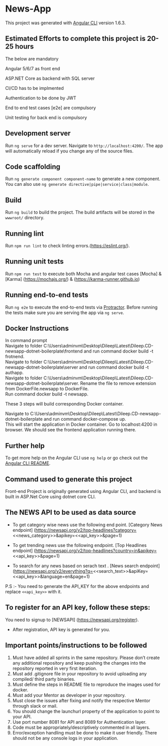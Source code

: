 # News-App

This project was generated with [Angular CLI](https://github.com/angular/angular-cli) version 1.6.3.

## Estimated Efforts to complete this project is 20-25 hours

The below are mandatory

Angular 5/6/7 as front end

ASP.NET Core as backend with SQL server

CI/CD has to be implmented

Authentication to be done by JWT

End to end test cases [e2e] are compulsory

Unit testing for back end is compulsory

## Development server

Run `ng serve` for a dev server. Navigate to `http://localhost:4200/`. The app will automatically reload if you change any of the source files.

## Code scaffolding

Run `ng generate component component-name` to generate a new component. You can also use `ng generate directive|pipe|service|class|module`.

## Build

Run `ng build` to build the project. The build artifacts will be stored in the `wwwroot/` directory.

## Running lint

Run `npm run lint` to check linting errors.(https://eslint.org/).

## Running unit tests

Run `npm run test` to execute both Mocha and angular test cases [Mocha] & [Karma] (https://mochajs.org/) & (https://karma-runner.github.io) 

## Running end-to-end tests

Run `ng e2e` to execute the end-to-end tests via [Protractor](http://www.protractortest.org/).
Before running the tests make sure you are serving the app via `ng serve`.

## Docker Instructions

In command prompt  
Navigate to folder C:\Users\adminvm\Desktop\Dileep\Latest\Dileep.CD-newsapp-dotnet-boilerplate\frontend and run command docker build -t frotnend.  
Navigate to folder C:\Users\adminvm\Desktop\Dileep\Latest\Dileep.CD-newsapp-dotnet-boilerplate\server and run command docker build -t authapp.  
Navigate to folder C:\Users\adminvm\Desktop\Dileep\Latest\Dileep.CD-newsapp-dotnet-boilerplate\server. Rename the file to remove extension from DockerFile.newsapp to DockerFile.  
Run command docker build -t newsapp.  

These 3 steps will build corresponding Docker container.  

Navigate to C:\Users\adminvm\Desktop\Dileep\Latest\Dileep.CD-newsapp-dotnet-boilerplate and run command docker-compose up.  
This will start the application in Docker container. Go to localhost:4200 in browser. We should see the frontend application running there.  

## Further help

To get more help on the Angular CLI use `ng help` or go check out the [Angular CLI README](https://github.com/angular/angular-cli/blob/master/README.md).

## Command used to generate this project
Front-end Project is originally generated using Angular CLI, and backend is built in ASP.Net Core using dotnet core CLI.



## The NEWS API to be used as data source
- To get category wise news use the following end point. [Category News endpoint]
(https://newsapi.org/v2/top-headlines?category=<<news_category>>&apikey=<<api_key>>&page=1)

- To get trending news use the following endpoint. [Top Headlines endpoint]
(https://newsapi.org/v2/top-headlines?country=in&apikey=<<api_key>>&page=1)

- To search for any news based on serach text . [News search endpoint]
(https://newsapi.org/v2/everything?q=<<search_text>>&apiKey=<<api_key>>&language=en&page=1)

P.S :- You need to generate the API_KEY for the above endpoints and replace 
`<<api_key>>` with it.


## To register for an API key, follow these steps:

You need to signup to [NEWSAPI] (https://newsapi.org/register).

- After registration, API key is generated for you.


## Important points/instructions to be followed

1.	Must have added all sprints in the same repository. Please don’t create any additional repository and keep pushing the changes into the repository reported in very first iteration.
2.	Must add .gitignore file in your repository to avoid uploading any compiled/ third party binaries.
3.	Must define the steps in README file to reproduce the images used for docker.
4.	Must add your Mentor as developer in your repository.
5.	Must close the issues after fixing and notify the respective Mentor through slack or mail.
6.	You should change the launchurl property of the application to point to your API.
7.	Use port number 8081 for API and 8089 for Authentication layer.
8.	Code must be appropriately/descriptively commented in all layers.
9.	Error/exception handling must be done to make it user friendly. There should not be any console logs in your application.